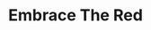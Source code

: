 ---
title: Embrace The Red
description: wunderwuzzi's blog.
url: https://embracethered.com/blog/
image:
    # url: '/assets/images/cafe.png'
    # alt: 'Cafe'
tags: ['ai', 'blog', 'llm', 'machine-learning', 'prompt-injection']
listedDate: 2023-11-08
published: true
---